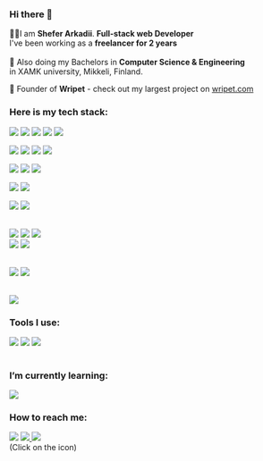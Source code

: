 ### Hi there 👋
👨‍💻I am <b>Shefer Arkadii</b>. <b>Full-stack web Developer</b> <br>
I've been working as a  <b>freelancer for 2 years</b> <br><br>
🏫 Also doing my Bachelors in <b>Computer Science & Engineering</b></br> in XAMK university, Mikkeli, Finland. 

🚀 Founder of <b>Wripet</b> - check out my largest project on <a href="https://wripet.com"> wripet.com</a>

### Here is my tech stack:</br>
<img src="https://img.shields.io/badge/Html-7B68EE?style=for-the-badge&logo=html5&logoColor=fff"/> <img src="https://img.shields.io/badge/BEM-7B68EE?style=for-the-badge&logo=Bem&logoColor=fff"/> <img src="https://img.shields.io/badge/css-7B68EE?style=for-the-badge&logo=css3&logoColor=fff"/> <img src="https://img.shields.io/badge/sass-7B68EE?style=for-the-badge&logo=sass&logoColor=fff"/> <img src="https://img.shields.io/badge/Bootstrap-7B68EE?style=for-the-badge&logo=Bootstrap&logoColor=fff"/> </br>

<img src="https://img.shields.io/badge/js-7B68EE?style=for-the-badge&logo=JavaScript&logoColor=fff"/> <img src="https://img.shields.io/badge/react-7B68EE?style=for-the-badge&logo=React&logoColor=fff"/> <img src="https://img.shields.io/badge/redux-7B68EE?style=for-the-badge&logo=Redux&logoColor=fff"/> <img src="https://img.shields.io/badge/TypeScript-7B68EE?style=for-the-badge&logo=TypeScript&logoColor=fff"/> </br>

<img src="https://img.shields.io/badge/php-7B68EE?style=for-the-badge&logo=php&logoColor=fff"/> <img src="https://img.shields.io/badge/WordPress-7B68EE?style=for-the-badge&logo=WordPress&logoColor=fff"/> <img src="https://img.shields.io/badge/MySql-7B68EE?style=for-the-badge&logo=MySql&logoColor=fff"/> </br>

<img src="https://img.shields.io/badge/Node.js-7B68EE?style=for-the-badge&logo=Node.js&logoColor=fff"/> <img src="https://img.shields.io/badge/express-7B68EE?style=for-the-badge&logo=express&logoColor=fff"/></br>

<img src="https://img.shields.io/badge/MongoDb-7B68EE?style=for-the-badge&logo=MongoDB&logoColor=fff"/> <img src="https://img.shields.io/badge/mongoose-7B68EE?style=for-the-badge&logo=mongoosedotws&logoColor=fff"/><br/><br/>

<img src="https://img.shields.io/badge/Git-7B68EE?style=for-the-badge&logo=Git&logoColor=fff"/> <img src="https://img.shields.io/badge/GitHub-7B68EE?style=for-the-badge&logo=GitHub&logoColor=fff"/> <img src="https://img.shields.io/badge/GitHub Actions-7B68EE?style=for-the-badge&logo=GitHub-Actions&logoColor=fff"/><br/> 
<img src="https://img.shields.io/badge/jest-7B68EE?style=for-the-badge&logo=jest&logoColor=fff"/> <img src="https://img.shields.io/badge/Testing Library-7B68EE?style=for-the-badge&logo=Testing Library&logoColor=fff"/><br/><br/>

<img src="https://img.shields.io/badge/ubuntu-7B68EE?style=for-the-badge&logo=MongoDB&logoColor=fff"/> <img src="https://img.shields.io/badge/nginx-7B68EE?style=for-the-badge&logo=nginx&logoColor=fff"/> <br/><br/>

<img src="https://img.shields.io/badge/paypal-7B68EE?style=for-the-badge&logo=paypal&logoColor=fff"/> <br/>





### Tools I use: 
<img src="https://img.shields.io/badge/phpstorm-7B68EE?style=for-the-badge&logo=phpstorm&logoColor=fff"/> <img src="https://img.shields.io/badge/photoshop-7B68EE?style=for-the-badge&logo=Adobe Photoshop&logoColor=fff"/> <img src="https://img.shields.io/badge/Figma-7B68EE?style=for-the-badge&logo=Figma&logoColor=fff"/>
</br></br>
### I’m currently learning:
 <img src="https://img.shields.io/badge/next.js-7B68EE?style=for-the-badge&logo=nextdotjs&logoColor=fff"/>
</br>

### How to reach me: 
<a href="mailto: arkadiy.shefer@gmail.com " target=”_blank”><img src="https://img.shields.io/badge/Gmail-7B68EE?style=for-the-badge&logo=Gmail&logoColor=fff"/></a> 
<a href="https://www.linkedin.com/in/arkadii-shefer-643434262/ " target=”_blank”><img src="https://img.shields.io/badge/LinkedIn-7B68EE?style=for-the-badge&logo=LinkedIn&logoColor=fff"/>  </a>
<a href="https://t.me/sheefeer" target=”_blank”><img src="https://img.shields.io/badge/Telegram-7B68EE?style=for-the-badge&logo=Telegram&logoColor=fff"/></a></br>
(Click on the icon)
